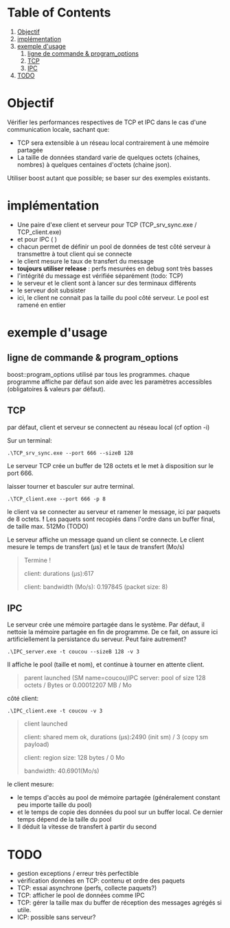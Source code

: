 
# Table of Contents

1.  [Objectif](#org2fd74b0)
2.  [implémentation](#org3085c05)
3.  [exemple d'usage](#org9dfc221)
    1.  [ligne de commande & program_options](#orgc16096d)
    2.  [TCP](#org865b9d2)
    3.  [IPC](#orgda7bb29)
4.  [TODO](#org27255fc)


<a id="org2fd74b0"></a>

# Objectif

Vérifier les performances respectives de TCP et IPC dans le cas d'une communication locale, sachant que:

-   TCP sera extensible à un réseau local contrairement à une mémoire partagée
-   La taille de données standard varie de quelques octets (chaines, nombres) à quelques centaines d'octets (chaine json).

Utiliser boost autant que possible; se baser sur des exemples existants.


<a id="org3085c05"></a>

# implémentation

-   Une paire d'exe client et serveur pour TCP (TCP_srv_sync.exe / TCP_client.exe)
-   et pour IPC (  )
-   chacun permet de définir un pool de données de test côté serveur à transmettre à tout client qui se connecte
-   le client mesure le taux de transfert du message
-   **toujours utiliser release** : perfs mesurées en debug sont très basses
-   l'intégrité du message est vérifiée séparément (todo: TCP)
-   le serveur et le client sont à lancer sur des terminaux différents
-   le serveur doit subsister
-   ici, le client ne connait pas la taille du pool côté serveur. Le pool est ramené en entier


<a id="org9dfc221"></a>

# exemple d'usage


<a id="orgc16096d"></a>

## ligne de commande & program_options

boost::program_options utilisé par tous les programmes.
chaque programme affiche par défaut son aide avec les paramètres accessibles (obligatoires & valeurs par défaut).


<a id="org865b9d2"></a>

## TCP

par défaut, client et serveur se connectent au réseau local (cf option -i)

Sur un terminal:

    .\TCP_srv_sync.exe --port 666 --sizeB 128

Le serveur TCP crée un buffer de 128 octets et le met à disposition sur le port 666.

laisser tourner et basculer sur autre terminal.

    .\TCP_client.exe --port 666 -p 8

le client va se connecter au serveur et ramener le message, ici par paquets de 8 octets.
**!** Les paquets sont recopiés dans l'ordre dans un buffer final, de taille max. 512Mo (TODO)

Le serveur affiche un message quand un client se connecte.
Le client mesure le temps de transfert (µs) et le taux de transfert (Mo/s)

> Termine !
> 
> client: durations (µs):617
> 
> client: bandwidth (Mo/s): 0.197845 (packet size: 8)


<a id="orgda7bb29"></a>

## IPC

Le serveur crée une mémoire partagée dans le système. 
Par défaut, il nettoie la mémoire partagée en fin de programme. De ce fait, on assure ici artificiellement la persistance du serveur. Peut faire autrement?

    .\IPC_server.exe -t coucou --sizeB 128 -v 3

Il affiche le pool (taille et nom), et continue à tourner en attente client.

> parent launched (SM name=coucou)IPC server: pool of size 128 octets / Bytes or 0.00012207 MB / Mo

côté client:

    .\IPC_client.exe -t coucou -v 3

> client launched
> 
> client: shared mem ok, durations (µs):2490 (init sm) / 3 (copy sm payload)
>
> client: region size: 128 bytes / 0 Mo
>
> bandwidth: 40.6901(Mo/s)

le client mesure:

-   le temps d'accès au pool de mémoire partagée (généralement constant peu importe taille du pool)
-   et le temps de copie des données du pool sur un buffer local. Ce dernier temps dépend de la taille du pool
-   Il déduit la vitesse de transfert à partir du second


<a id="org27255fc"></a>

# TODO 

-   gestion exceptions / erreur très perfectible
-   vérification données en TCP: contenu et ordre des paquets
-   TCP: essai asynchrone (perfs, collecte paquets?)
-   TCP: afficher le pool de données comme IPC
-   TCP: gérer la taille max du buffer de réception des messages agrégés si utile.
-   ICP: possible sans serveur?

